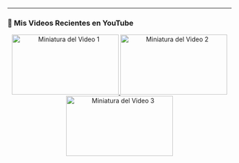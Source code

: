 ---

### 🎥 Mis Videos Recientes en YouTube

<div align="center">
  
  <a href="https://www.youtube.com/watch?v=wsGSeggwVU8&list=LL&index=2" target="_blank">
    <img src="https://img.youtube.com/vi/wsGSeggwVU8/0.jpg" alt="Miniatura del Video 1" width="240" height="135"/>
  </a>
  
  <a href="https://www.youtube.com/watch?v=Eg1FYThHHQU&list=LL&index=5" target="_blank">
    <img src="https://img.youtube.com/vi/Eg1FYThHHQU/0.jpg" alt="Miniatura del Video 2" width="240" height="135"/>
  </a>

  <a href="https://www.youtube.com/watch?v=VIDEO_ID_TERCERO" target="_blank">
    <img src="https://img.youtube.com/vi/VIDEO_ID_TERCERO/0.jpg" alt="Miniatura del Video 3" width="240" height="135"/>
  </a>
  
</div>
